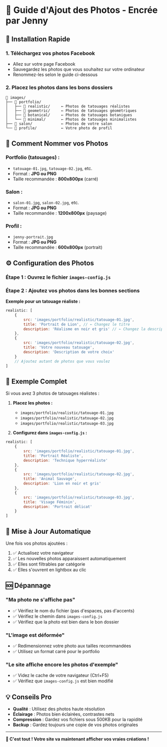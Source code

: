 # 📸 Guide d'Ajout des Photos - Encrée par Jenny

## 🚀 Installation Rapide

### 1. Téléchargez vos photos Facebook
- Allez sur votre page Facebook
- Sauvegardez les photos que vous souhaitez sur votre ordinateur
- Renommez-les selon le guide ci-dessous

### 2. Placez les photos dans les bons dossiers

```
📁 images/
├── 📁 portfolio/
│   ├── 📁 realistic/     ← Photos de tatouages réalistes
│   ├── 📁 geometric/     ← Photos de tatouages géométriques
│   ├── 📁 botanical/     ← Photos de tatouages botaniques
│   └── 📁 minimal/       ← Photos de tatouages minimalistes
├── 📁 salon/             ← Photos de votre salon
└── 📁 profile/           ← Votre photo de profil
```

## 📝 Comment Nommer vos Photos

### Portfolio (tatouages) :
- `tatouage-01.jpg`, `tatouage-02.jpg`, etc.
- Format : **JPG ou PNG**
- Taille recommandée : **800x800px** (carré)

### Salon :
- `salon-01.jpg`, `salon-02.jpg`, etc.
- Format : **JPG ou PNG**
- Taille recommandée : **1200x800px** (paysage)

### Profil :
- `jenny-portrait.jpg`
- Format : **JPG ou PNG**
- Taille recommandée : **600x800px** (portrait)

## ⚙️ Configuration des Photos

### Étape 1 : Ouvrez le fichier `images-config.js`

### Étape 2 : Ajoutez vos photos dans les bonnes sections

**Exemple pour un tatouage réaliste :**
```javascript
realistic: [
    {
        src: 'images/portfolio/realistic/tatouage-01.jpg',
        title: 'Portrait de Lion', // ← Changez le titre
        description: 'Réalisme en noir et gris' // ← Changez la description
    },
    {
        src: 'images/portfolio/realistic/tatouage-02.jpg',
        title: 'Votre nouveau tatouage',
        description: 'Description de votre choix'
    }
    // Ajoutez autant de photos que vous voulez
]
```

## 🎯 Exemple Complet

Si vous avez 3 photos de tatouages réalistes :

1. **Placez les photos :**
   - `images/portfolio/realistic/tatouage-01.jpg`
   - `images/portfolio/realistic/tatouage-02.jpg`
   - `images/portfolio/realistic/tatouage-03.jpg`

2. **Configurez dans `images-config.js` :**
```javascript
realistic: [
    {
        src: 'images/portfolio/realistic/tatouage-01.jpg',
        title: 'Portrait Réaliste',
        description: 'Technique hyperréaliste'
    },
    {
        src: 'images/portfolio/realistic/tatouage-02.jpg',
        title: 'Animal Sauvage',
        description: 'Lion en noir et gris'
    },
    {
        src: 'images/portfolio/realistic/tatouage-03.jpg',
        title: 'Visage Féminin',
        description: 'Portrait délicat'
    }
]
```

## 🔄 Mise à Jour Automatique

Une fois vos photos ajoutées :
1. ✅ Actualisez votre navigateur
2. ✅ Les nouvelles photos apparaissent automatiquement
3. ✅ Elles sont filtrables par catégorie
4. ✅ Elles s'ouvrent en lightbox au clic

## 🆘 Dépannage

### "Ma photo ne s'affiche pas"
- ✅ Vérifiez le nom du fichier (pas d'espaces, pas d'accents)
- ✅ Vérifiez le chemin dans `images-config.js`
- ✅ Vérifiez que la photo est bien dans le bon dossier

### "L'image est déformée"
- ✅ Redimensionnez votre photo aux tailles recommandées
- ✅ Utilisez un format carré pour le portfolio

### "Le site affiche encore les photos d'exemple"
- ✅ Videz le cache de votre navigateur (Ctrl+F5)
- ✅ Vérifiez que `images-config.js` est bien modifié

## 💡 Conseils Pro

- **Qualité** : Utilisez des photos haute résolution
- **Éclairage** : Photos bien éclairées, contrastes nets
- **Compression** : Gardez vos fichiers sous 500KB pour la rapidité
- **Backup** : Gardez toujours une copie de vos photos originales

---

**🎉 C'est tout ! Votre site va maintenant afficher vos vraies créations !**